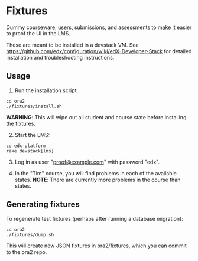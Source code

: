 Fixtures
========

Dummy courseware, users, submissions, and assessments to make it easier to proof the UI in the LMS.

These are meant to be installed in a devstack VM.
See https://github.com/edx/configuration/wiki/edX-Developer-Stack for
detailed installation and troubleshooting instructions.

Usage
-----

1. Run the installation script.
```
cd ora2
./fixtures/install.sh
```
**WARNING**: This will wipe out all student and course state before installing the fixtures.

2. Start the LMS:
```
cd edx-platform
rake devstack[lms]
```

3. Log in as user "proof@example.com" with password "edx".

4. In the "Tim" course, you will find problems in each of the available states.
**NOTE**: There are currently more problems in the course than states.


Generating fixtures
-------------------

To regenerate test fixtures (perhaps after running a database migration):
```
cd ora2
./fixtures/dump.sh
```

This will create new JSON fixtures in ora2/fixtures, which you can commit
to the ora2 repo.
